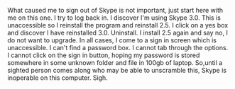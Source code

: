 <html><body><p>What caused me to sign out of Skype is not important, just start here with me on this one. I try to log back in. I discover I'm using Skype 3.0. This is unaccessible so I reinstall the program and reinstall 2.5. I click on a yes box and discover I have reinstalled 3.0. Uninstall. I install 2.5 again and say no, I do not want to upgrade. In all cases, I come to a sign in screen which is unaccessible. I can't find a password box. I cannot tab through the options. I cannot click on the sign in button, hoping my password is stored somewhere in some unknown folder and file in 100gb of laptop. So,until a sighted person comes along who may be able to unscramble this, Skype is inoperable on this computer. Sigh.</p></body></html>